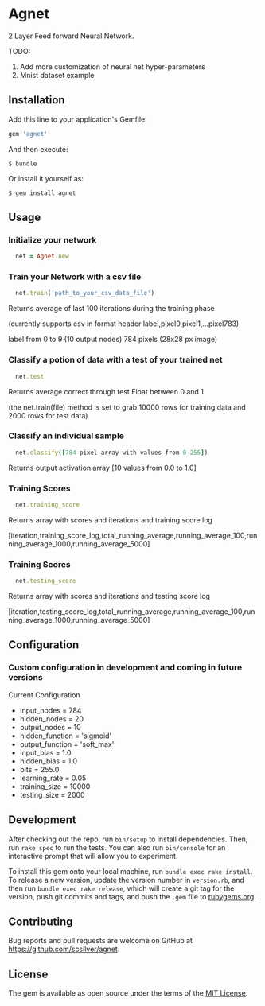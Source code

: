 # Agnet

2 Layer Feed forward Neural Network.

TODO:

1. Add more customization of neural net hyper-parameters
2. Mnist dataset example

## Installation

Add this line to your application's Gemfile:

```ruby
gem 'agnet'
```

And then execute:

    $ bundle

Or install it yourself as:

    $ gem install agnet

## Usage
### Initialize your network
```ruby
  net = Agnet.new
```

### Train your Network with a csv file
```ruby
  net.train('path_to_your_csv_data_file')
```
Returns average of last 100 iterations during the training phase

(currently supports csv in format header label,pixel0,pixel1,...pixel783)

label from 0 to 9 (10 output nodes) 784 pixels (28x28 px image)

### Classify a potion of data with a test of your trained net
```ruby
  net.test
```
Returns average correct through test Float between 0 and 1

(the net.train(file) method is set to grab 10000 rows for training data and 2000 rows for test data)

### Classify an individual sample
```ruby
  net.classify([784 pixel array with values from 0-255])
```
Returns output activation array [10 values from 0.0 to 1.0]

### Training Scores
```ruby
  net.training_score
```
Returns array with scores and iterations and training score log

[iteration,training_score_log,total_running_average,running_average_100,running_average_1000,running_average_5000]

### Training Scores
```ruby
  net.testing_score
```
Returns array with scores and iterations and testing score log

[iteration,testing_score_log,total_running_average,running_average_100,running_average_1000,running_average_5000]

## Configuration

### Custom configuration in development and coming in future versions

Current Configuration

- input_nodes = 784
- hidden_nodes = 20
- output_nodes = 10
- hidden_function = 'sigmoid'
- output_function = 'soft_max'
- input_bias = 1.0
- hidden_bias = 1.0
- bits = 255.0
- learning_rate = 0.05
- training_size = 10000
- testing_size = 2000


## Development

After checking out the repo, run `bin/setup` to install dependencies. Then, run `rake spec` to run the tests. You can also run `bin/console` for an interactive prompt that will allow you to experiment.

To install this gem onto your local machine, run `bundle exec rake install`. To release a new version, update the version number in `version.rb`, and then run `bundle exec rake release`, which will create a git tag for the version, push git commits and tags, and push the `.gem` file to [rubygems.org](https://rubygems.org).

## Contributing

Bug reports and pull requests are welcome on GitHub at https://github.com/scsilver/agnet.


## License

The gem is available as open source under the terms of the [MIT License](http://opensource.org/licenses/MIT).
